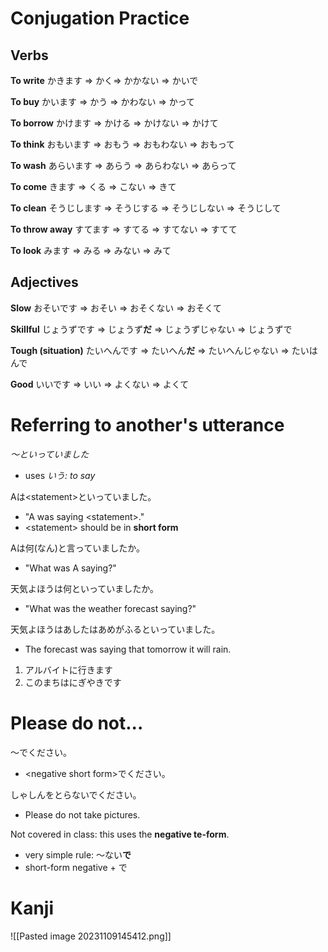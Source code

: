 # Conjugation Practice
## Verbs
**To write**
かきます $\Rightarrow$ かく$\Rightarrow$ かかない $\Rightarrow$ かいで

**To buy**
かいます $\Rightarrow$ かう $\Rightarrow$ かわない $\Rightarrow$ かって

**To borrow**
かけます $\Rightarrow$ かける $\Rightarrow$ かけない $\Rightarrow$ かけて

**To think**
おもいます $\Rightarrow$ おもう $\Rightarrow$ おもわない $\Rightarrow$ おもって

**To wash**
あらいます $\Rightarrow$ あらう $\Rightarrow$ あらわない $\Rightarrow$ あらって

**To come**
きます $\Rightarrow$ くる $\Rightarrow$ こない $\Rightarrow$ きて

**To clean**
そうじします $\Rightarrow$ そうじする $\Rightarrow$ そうじしない $\Rightarrow$ そうじして

**To throw away**
すてます $\Rightarrow$ すてる $\Rightarrow$ すてない $\Rightarrow$ すてて

**To look**
みます $\Rightarrow$ みる $\Rightarrow$ みない $\Rightarrow$ みて

## Adjectives
**Slow**
おそいです $\Rightarrow$ おそい $\Rightarrow$ おそくない $\Rightarrow$ おそくて

**Skillful**
じょうずです $\Rightarrow$ じょうず**だ** $\Rightarrow$ じょうずじゃない $\Rightarrow$ じょうずで

**Tough (situation)**
たいへんです $\Rightarrow$ たいへん**だ** $\Rightarrow$ たいへんじゃない $\Rightarrow$ たいはんで

**Good**
いいです $\Rightarrow$ いい $\Rightarrow$ よくない $\Rightarrow$ よくて

# Referring to another's utterance
*〜といっていました*
- uses *いう: to say*

Aは\<statement>といっていました。
- "A was saying \<statement>."
- \<statement> should be in **short form**

Aは何(なん)と言っていましたか。
- "What was A saying?"

天気よほうは何といっていましたか。
- "What was the weather forecast saying?"

天気よほうはあしたはあめがふるといっていました。
- The forecast was saying that tomorrow it will rain.

1. アルバイトに行きます
2. このまちはにぎやきです

# Please do not...
〜でください。
- \<negative short form>でください。

しゃしんをとらないでください。
- Please do not take pictures.

Not covered in class: this uses the **negative te-form**.
- very simple rule: 〜ない**で**
- short-form negative + で

# Kanji
![[Pasted image 20231109145412.png]]
